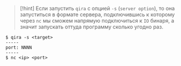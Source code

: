 
> [!hint] 
> Если запустить `qira` с опцией `-s` (`server option`), то она запуститься в формате сервера, подключившись к которому через `nc` мы сможем напрямую подключиться к `IO` бинаря, а значит запускать оттуда программу сколько угодно раз.

```
$ qira -s <target>
-----
port: NNNN
-----
$ nc <ip> <port>
```
	